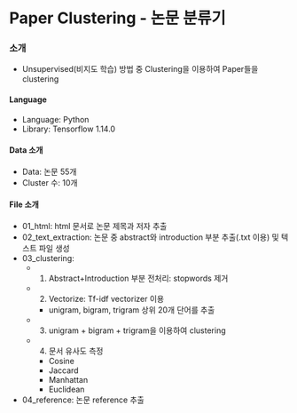 # Paper Clustering - 논문 분류기

### 소개
- Unsupervised(비지도 학습) 방법 중 Clustering을 이용하여 Paper들을 clustering

#### Language
- Language: Python
- Library: Tensorflow 1.14.0

#### Data 소개
- Data: 논문 55개
- Cluster 수: 10개

#### File 소개
- 01_html: html 문서로 논문 제목과 저자 추출
- 02_text_extraction: 논문 중 abstract와 introduction 부분 추출(.txt 이용) 및 텍스트 파일 생성
- 03_clustering: 
  - 1) Abstract+Introduction 부분 전처리: stopwords 제거
  - 2) Vectorize: Tf-idf vectorizer 이용
    - unigram, bigram, trigram 상위 20개 단어를 추출
  - 3) unigram + bigram + trigram을 이용하여 clustering
  - 4) 문서 유사도 측정
    - Cosine
    - Jaccard
    - Manhattan
    - Euclidean    
- 04_reference: 논문 reference 추출
